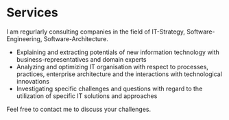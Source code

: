 # Services

I am regurlarly consulting companies in the field of IT-Strategy, Software-Engineering, Software-Architecture.
- Explaining and extracting potentials of new information technology with business-representatives and domain experts
- Analyzing and optimizing IT organisation with respect to processes, practices, enterprise architecture and the interactions with technological innovations
- Investigating specific challenges and questions with regard to the utilization of specific IT solutions and approaches

Feel free to contact me to discuss your challenges.
